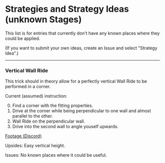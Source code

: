 # Strategies and Strategy Ideas (unknown Stages)

This list is for entries that currently don't have any known places where they could be applied. 

(If you want to submit your own ideas, create an Issue and select "Strategy Idea".)

---

### Vertical Wall Ride
This trick should in theory allow for a perfectly vertical Wall Ride to be performed in a corner. 

Current (assumed) instruction:

0. Find a corner with the fitting properties.
1. Drive at the corner while being perpendicular to one wall and almost parallel to the other.
2. Wall Ride on the perpendicular wall.
3. Drive into the second wall to angle youself upwards.

[Footage \(Discord\)](https://discord.com/channels/1356498039962861738/1356786737942237204/1386051540866826281)

Upsides: Easy vertical height.

Issues: No known places where it could be useful.